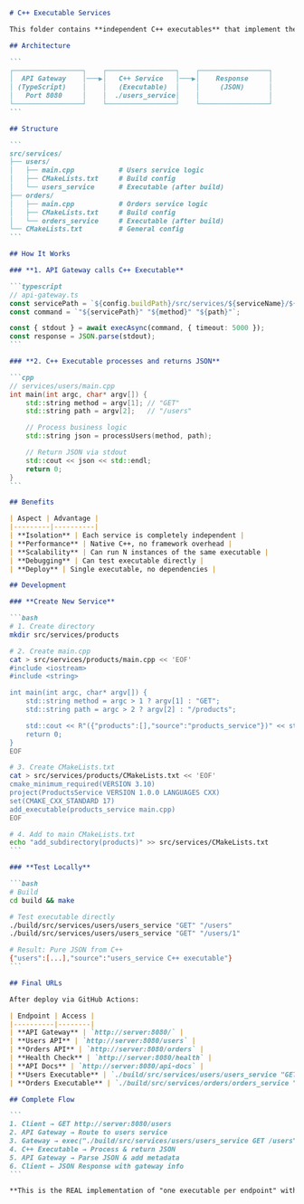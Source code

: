 ````markdown
# C++ Executable Services

This folder contains **independent C++ executables** that implement the **"one executable per endpoint"** vision.

## Architecture

```
┌─────────────────┐    ┌─────────────────┐    ┌─────────────────┐
│  API Gateway    │───▶│   C++ Service   │───▶│    Response     │
│ (TypeScript)    │    │   (Executable)  │    │     (JSON)      │
│   Port 8080     │    │  ./users_service│    │                 │
└─────────────────┘    └─────────────────┘    └─────────────────┘
```

## Structure

```
src/services/
├── users/
│   ├── main.cpp           # Users service logic
│   ├── CMakeLists.txt     # Build config
│   └── users_service      # Executable (after build)
├── orders/
│   ├── main.cpp           # Orders service logic
│   ├── CMakeLists.txt     # Build config
│   └── orders_service     # Executable (after build)
└── CMakeLists.txt         # General config
```

## How It Works

### **1. API Gateway calls C++ Executable**

```typescript
// api-gateway.ts
const servicePath = `${config.buildPath}/src/services/${serviceName}/${serviceName}_service`;
const command = `"${servicePath}" "${method}" "${path}"`;

const { stdout } = await execAsync(command, { timeout: 5000 });
const response = JSON.parse(stdout);
```

### **2. C++ Executable processes and returns JSON**

```cpp
// services/users/main.cpp
int main(int argc, char* argv[]) {
    std::string method = argv[1]; // "GET"
    std::string path = argv[2];   // "/users"

    // Process business logic
    std::string json = processUsers(method, path);

    // Return JSON via stdout
    std::cout << json << std::endl;
    return 0;
}
```

## Benefits

| Aspect | Advantage |
|---------|----------|
| **Isolation** | Each service is completely independent |
| **Performance** | Native C++, no framework overhead |
| **Scalability** | Can run N instances of the same executable |
| **Debugging** | Can test executable directly |
| **Deploy** | Single executable, no dependencies |

## Development

### **Create New Service**

```bash
# 1. Create directory
mkdir src/services/products

# 2. Create main.cpp
cat > src/services/products/main.cpp << 'EOF'
#include <iostream>
#include <string>

int main(int argc, char* argv[]) {
    std::string method = argc > 1 ? argv[1] : "GET";
    std::string path = argc > 2 ? argv[2] : "/products";

    std::cout << R"({"products":[],"source":"products_service"})" << std::endl;
    return 0;
}
EOF

# 3. Create CMakeLists.txt
cat > src/services/products/CMakeLists.txt << 'EOF'
cmake_minimum_required(VERSION 3.10)
project(ProductsService VERSION 1.0.0 LANGUAGES CXX)
set(CMAKE_CXX_STANDARD 17)
add_executable(products_service main.cpp)
EOF

# 4. Add to main CMakeLists.txt
echo "add_subdirectory(products)" >> src/services/CMakeLists.txt
```

### **Test Locally**

```bash
# Build
cd build && make

# Test executable directly
./build/src/services/users/users_service "GET" "/users"
./build/src/services/users/users_service "GET" "/users/1"

# Result: Pure JSON from C++
{"users":[...],"source":"users_service C++ executable"}
```

## Final URLs

After deploy via GitHub Actions:

| Endpoint | Access |
|----------|--------|
| **API Gateway** | `http://server:8080/` |
| **Users API** | `http://server:8080/users` |
| **Orders API** | `http://server:8080/orders` |
| **Health Check** | `http://server:8080/health` |
| **API Docs** | `http://server:8080/api-docs` |
| **Users Executable** | `./build/src/services/users/users_service "GET" "/users"` |
| **Orders Executable** | `./build/src/services/orders/orders_service "GET" "/orders"` |

## Complete Flow

```
1. Client → GET http://server:8080/users
2. API Gateway → Route to users service  
3. Gateway → exec("./build/src/services/users/users_service GET /users")
4. C++ Executable → Process & return JSON
5. API Gateway → Parse JSON & add metadata
6. Client ← JSON Response with gateway info
```

**This is the REAL implementation of "one executable per endpoint" with unified API Gateway!**
````
